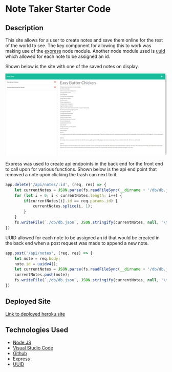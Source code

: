 # Note Taker Starter Code

## Description

This site allows for a user to create notes and save them online for the rest of the world to see. The key component for allowing this to work was making use of the [express](https://expressjs.com/en/4x/api.html) node module. Another node module used is [uuid](https://github.com/uuidjs/uuid#readme) which allowed for each note to be assigned an id. 

Shown below is the site with one of the saved notes on display.

![Image of heruko site](./assets/images/chrome_1MCB1P7QXK.png)

Express was used to create api endpoints in the back end for the front end to call upon for various functions. Shown below is the api end point that removed a note upon clicking the trash can next to it.

```js
app.delete('/api/notes/:id', (req, res) => {
    let currentNotes = JSON.parse(fs.readFileSync(__dirname + '/db/db.json'));
    for (let i = 0; i < currentNotes.length; i++) {
        if(currentNotes[i].id == req.params.id) {
            currentNotes.splice(i, 1);
        }
    }
    fs.writeFile(`./db/db.json`, JSON.stringify(currentNotes, null, '\t'), (err) => err ? console.error(err) : res.send('success'));
})
```

UUID allowed for each note to be assigned an id that would be created in the back end when a post request was made to append a new note. 

```js
app.post('/api/notes', (req, res) => {
    let note = req.body;
    note.id = uuidv4();
    let currentNotes = JSON.parse(fs.readFileSync(__dirname + '/db/db.json'));
    currentNotes.push(note);
    fs.writeFile(`./db/db.json`, JSON.stringify(currentNotes, null, '\t'), (err) => err ? console.error(err) : res.send('Success'));
})
```

## Deployed Site

[Link to deployed heroku site](https://stark-sierra-36660.herokuapp.com/notes)

## Technologies Used

- [Node JS](https://nodejs.org/dist/latest-v16.x/docs/api/)
- [Visual Studio Code](https://code.visualstudio.com/)
- [Github](https://github.com/)
- [Express](https://expressjs.com/en/4x/api.html)
- [UUID](https://github.com/uuidjs/uuid#readme)
